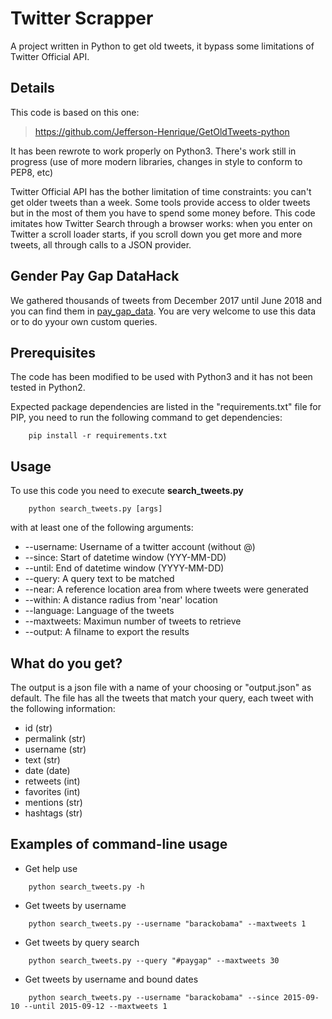 # Twitter Scrapper

A project written in Python to get old tweets, it bypass some limitations of Twitter Official API.

## Details

This code is based on this one:

>https://github.com/Jefferson-Henrique/GetOldTweets-python

It has been rewrote to work properly on Python3. There's work still in progress (use of more modern libraries, changes in style to conform to PEP8, etc)

Twitter Official API has the bother limitation of time constraints: you can't get older tweets than a week. Some tools provide access to older tweets but in the most of them you have to spend some money before.
This code imitates how Twitter Search through a browser works: when you enter on Twitter a scroll loader starts, if you scroll down you get more and more tweets, all through calls to a JSON provider.

## Gender Pay Gap DataHack

We gathered thousands of tweets from December 2017 until June 2018 and you can find them in [pay_gap_data](./pay_gap_data). You are very welcome to use this data or to do yyour own custom queries.

## Prerequisites

The code has been modified to be used with Python3 and it has not been tested in Python2.

Expected package dependencies are listed in the "requirements.txt" file for PIP, you need to run the following command to get dependencies:

```
    pip install -r requirements.txt
```

## Usage

To use this code you need to execute **search_tweets.py**
```
    python search_tweets.py [args]
```

with at least one of the following arguments:

 - --username: Username of a twitter account (without @)
 - --since: Start of datetime window (YYY-MM-DD)
 - --until: End of datetime window (YYYY-MM-DD)
 - --query: A query text to be matched
 - --near: A reference location area from where tweets were generated
 - --within: A distance radius from 'near' location
 - --language: Language of the tweets
 - --maxtweets: Maximun number of tweets to retrieve
 - --output: A filname to export the results

## What do you get?

The output is a json file with a name of your choosing or "output.json" as default. The file has all the tweets that match your query, each tweet with the following information:

  - id (str)
  - permalink (str)
  - username (str)
  - text (str)
  - date (date)
  - retweets (int)
  - favorites (int)
  - mentions (str)
  - hashtags (str)


## Examples of command-line usage
- Get help use
```
    python search_tweets.py -h
```
- Get tweets by username
```
    python search_tweets.py --username "barackobama" --maxtweets 1
```    
- Get tweets by query search
```
    python search_tweets.py --query "#paygap" --maxtweets 30
```    
- Get tweets by username and bound dates
```
    python search_tweets.py --username "barackobama" --since 2015-09-10 --until 2015-09-12 --maxtweets 1
```
